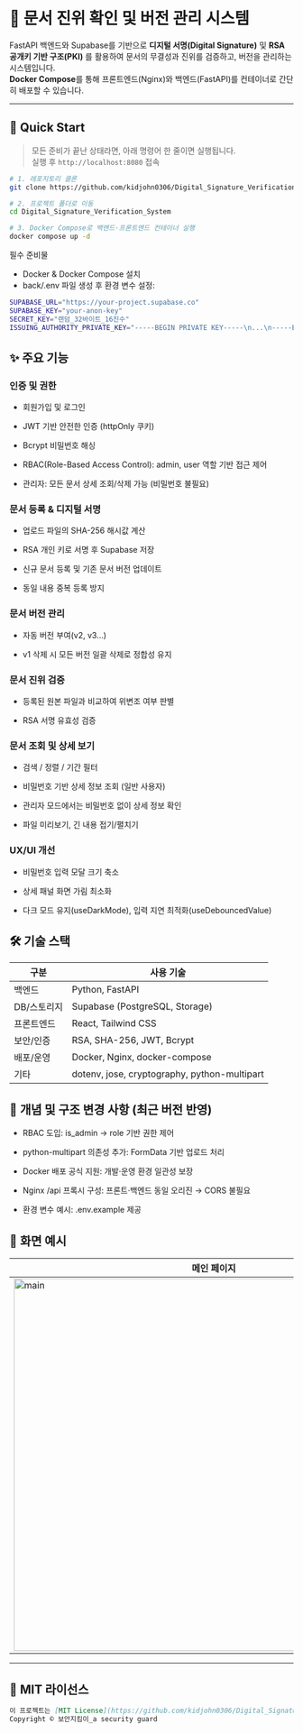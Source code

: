 # 📄 문서 진위 확인 및 버전 관리 시스템

FastAPI 백엔드와 Supabase를 기반으로 **디지털 서명(Digital Signature)** 및 **RSA 공개키 기반 구조(PKI)** 를 활용하여 문서의 무결성과 진위를 검증하고, 버전을 관리하는 시스템입니다.  
**Docker Compose**를 통해 프론트엔드(Nginx)와 백엔드(FastAPI)를 컨테이너로 간단히 배포할 수 있습니다.

---

## 🚀 Quick Start
> 모든 준비가 끝난 상태라면, 아래 명령어 한 줄이면 실행됩니다.  
> 실행 후 `http://localhost:8080` 접속

```bash
# 1. 레포지토리 클론
git clone https://github.com/kidjohn0306/Digital_Signature_Verification_System.git

# 2. 프로젝트 폴더로 이동
cd Digital_Signature_Verification_System

# 3. Docker Compose로 백엔드·프론트엔드 컨테이너 실행
docker compose up -d

```
필수 준비물  
- Docker & Docker Compose 설치  
- back/.env 파일 생성 후 환경 변수 설정:
```bash
SUPABASE_URL="https://your-project.supabase.co"
SUPABASE_KEY="your-anon-key"
SECRET_KEY="랜덤_32바이트_16진수"
ISSUING_AUTHORITY_PRIVATE_KEY="-----BEGIN PRIVATE KEY-----\n...\n-----END PRIVATE KEY-----"
```
## ✨ 주요 기능
### 인증 및 권한

- 회원가입 및 로그인

- JWT 기반 안전한 인증 (httpOnly 쿠키)

- Bcrypt 비밀번호 해싱

- RBAC(Role-Based Access Control): admin, user 역할 기반 접근 제어

- 관리자: 모든 문서 상세 조회/삭제 가능 (비밀번호 불필요)

### 문서 등록 & 디지털 서명

- 업로드 파일의 SHA-256 해시값 계산

- RSA 개인 키로 서명 후 Supabase 저장

- 신규 문서 등록 및 기존 문서 버전 업데이트

- 동일 내용 중복 등록 방지

### 문서 버전 관리

- 자동 버전 부여(v2, v3…)

- v1 삭제 시 모든 버전 일괄 삭제로 정합성 유지

### 문서 진위 검증

- 등록된 원본 파일과 비교하여 위변조 여부 판별

- RSA 서명 유효성 검증

### 문서 조회 및 상세 보기

- 검색 / 정렬 / 기간 필터

- 비밀번호 기반 상세 정보 조회 (일반 사용자)

- 관리자 모드에서는 비밀번호 없이 상세 정보 확인

- 파일 미리보기, 긴 내용 접기/펼치기

### UX/UI 개선

- 비밀번호 입력 모달 크기 축소

- 상세 패널 화면 가림 최소화

- 다크 모드 유지(useDarkMode), 입력 지연 최적화(useDebouncedValue)

## 🛠 기술 스택
| 구분      | 사용 기술                                        |
| ------- | -------------------------------------------- |
| 백엔드     | Python, FastAPI                              |
| DB/스토리지 | Supabase (PostgreSQL, Storage)               |
| 프론트엔드   | React, Tailwind CSS                          |
| 보안/인증   | RSA, SHA-256, JWT, Bcrypt                    |
| 배포/운영   | Docker, Nginx, docker-compose                |
| 기타      | dotenv, jose, cryptography, python-multipart |

## 📌 개념 및 구조 변경 사항 (최근 버전 반영)

- RBAC 도입: is_admin → role 기반 권한 제어

- python-multipart 의존성 추가: FormData 기반 업로드 처리

- Docker 배포 공식 지원: 개발·운영 환경 일관성 보장

- Nginx /api 프록시 구성: 프론트·백엔드 동일 오리진 → CORS 불필요

- 환경 변수 예시: .env.example 제공

## 📸 화면 예시
| 메인 페이지 |
|-------------|
|<img width="709" height="661" alt="main" src="https://github.com/user-attachments/assets/024d9f75-f2d8-4beb-bea1-365cbca90969" />| 

---
## 📄 MIT 라이선스
```markdown
이 프로젝트는 [MIT License](https://github.com/kidjohn0306/Digital_Signature_Verification_System/blob/main/LICENSE)를 따릅니다.  
Copyright © 보안지킴이_a security guard

```
